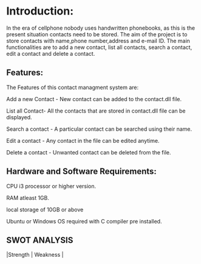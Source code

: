 # Introduction:
In the era of cellphone nobody uses handwritten phonebooks, as this is the present situation contacts need to be stored. The aim of the project is to store contacts with name,phone number,address and e-mail ID. The main functionalities are to add a new contact, list all contacts, search a contact, edit a contact and delete a contact.

## Features:
The Features of this contact managment system are:

Add a new Contact - New contact can be added to the contact.dll file.

List all Contact- All the contacts that are stored in contact.dll file can be displayed.

Search a contact - A particular contact can be searched using their name.

Edit a contact - Any contact in the file can be edited anytime.

Delete a contact - Unwanted contact can be deleted from the file.

## Hardware and Software Requirements:
CPU i3 processor or higher version.

RAM atleast 1GB.

local storage of 10GB or above

Ubuntu or Windows OS required with C compiler pre installed.

## SWOT ANALYSIS
|Strength    | Weakness   |
